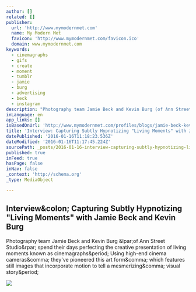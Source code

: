 ```yaml
---
author: []
related: []
publisher:
  url: 'http://www.mymodernmet.com'
  name: My Modern Met
  favicon: 'http://www.mymodernmet.com/favicon.ico'
  domain: www.mymodernmet.com
keywords:
  - cinemagraphs
  - gifs
  - create
  - moment
  - tumblr
  - jamie
  - burg
  - advertising
  - beck
  - instagram
description: "Photography team Jamie Beck and Kevin Burg (of Ann Street Studio) spend their days perfecting the creative presentation of living moments known as cinemagraphs. Using high-end cinema cameras, they've pioneered this art form, which features still images that incorporate motion to tell a mesmerizing, visual story."
inLanguage: en
app_links: []
isBasedOnUrl: 'http://www.mymodernmet.com/profiles/blogs/jamie-beck-kevin-burg-cinemagraphs'
title: 'Interview: Capturing Subtly Hypnotizing "Living Moments" with Jamie Beck and Kevin Burg'
datePublished: '2016-01-16T11:18:23.536Z'
dateModified: '2016-01-16T11:17:45.224Z'
sourcePath: _posts/2016-01-16-interview-capturing-subtly-hypnotizing-living-moments-wit.md
published: true
inFeed: true
hasPage: false
inNav: false
_context: 'http://schema.org'
_type: MediaObject

---
```

<article style=""><h1>Interview&amp;colon; Capturing Subtly Hypnotizing "Living Moments" with Jamie Beck and Kevin Burg</h1><p>Photography team Jamie Beck and Kevin Burg &amp;lpar;of Ann Street Studio&amp;rpar; spend their days perfecting the creative presentation of living moments known as cinemagraphs&amp;period; Using high-end cinema cameras&amp;comma; they've pioneered this art form&amp;comma; which features still images that incorporate motion to tell a mesmerizing&amp;comma; visual story&amp;period;</p><img src="http://api.ning.com:80/files/Wui*gYiAaOo3qK1ZUEfksjBZHojeGsMLmBTa-bV1Kd*jpPAXR8TPeACWg4nJ*rgKt7ruDLGTluHqWrULALNfey50zXO4s8Hu/Cinemagraph8.gif" /></article>